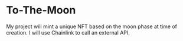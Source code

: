 # To-The-Moon
My project will mint a unique NFT based on the moon phase at time of creation. I will use Chainlink to call an external API. 
